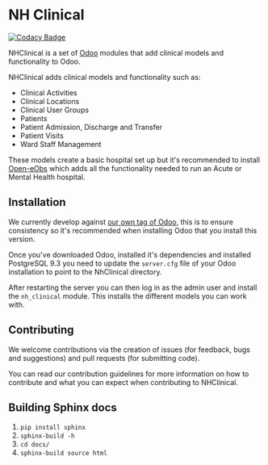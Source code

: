 # NH Clinical
[![Codacy Badge](https://api.codacy.com/project/badge/Grade/40c8b82dfcc74bba88c4e02770323039)](https://www.codacy.com/app/BJSS/nhclinical?utm_source=github.com&amp;utm_medium=referral&amp;utm_content=NeovaHealth/nhclinical&amp;utm_campaign=Badge_Grade)

NHClinical is a set of [Odoo](https://www.odoo.com/) modules that add clinical models 
and functionality to Odoo.

NHClinical adds clinical models and functionality such as:
- Clinical Activities
- Clinical Locations
- Clinical User Groups
- Patients
- Patient Admission, Discharge and Transfer
- Patient Visits
- Ward Staff Management

These models create a basic hospital set up but it's recommended to install
[Open-eObs](https://github.com/NeovaHealth/openeobs) which adds all the functionality
needed to run an Acute or Mental Health hospital.

## Installation
We currently develop against [our own tag of Odoo](https://github.com/bjss/odoo/tree/liveobs_1.11.1), 
this is to ensure consistency so it's recommended when installing Odoo that you 
install this version.

Once you've downloaded Odoo, installed it's dependencies and installed PostgreSQL 9.3
you need to update the `server.cfg` file of your Odoo installation to point to 
the NhClinical directory.

After restarting the server you can then log in as the admin user and install the
`nh_clinical` module. This installs the different models you can work with.

## Contributing
We welcome contributions via the creation of issues (for feedback, bugs and suggestions)
and pull requests (for submitting code). 

You can read our contribution guidelines for more information on how to contribute
and what you can expect when contributing to NHClinical.

## Building Sphinx docs
1. `pip install sphinx`
1. `sphinx-build -h`
1. `cd docs/`
1. `sphinx-build source html`

